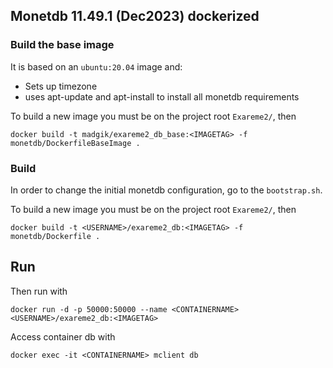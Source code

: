 ## Monetdb 11.49.1 (Dec2023) dockerized

### Build the base image

It is based on an `ubuntu:20.04` image and:

- Sets up timezone
- uses apt-update and apt-install to install all monetdb requirements

To build a new image you must be on the project root `Exareme2/`, then

```
docker build -t madgik/exareme2_db_base:<IMAGETAG> -f monetdb/DockerfileBaseImage .
```

### Build

In order to change the initial monetdb configuration, go to the `bootstrap.sh`.

To build a new image you must be on the project root `Exareme2/`, then

```
docker build -t <USERNAME>/exareme2_db:<IMAGETAG> -f monetdb/Dockerfile .
```

## Run

Then run with

```
docker run -d -p 50000:50000 --name <CONTAINERNAME> <USERNAME>/exareme2_db:<IMAGETAG>
```

Access container db with

```
docker exec -it <CONTAINERNAME> mclient db
```
